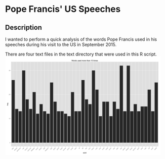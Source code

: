 # Pope Francis' US Speeches

## Description
I wanted to perform a quick analysis of the words Pope Francis used in his speeches during his visit to the US in September 2015.

There are four text files in the text directory that were used in this R script.
<img src="https://github.com/wmcraver/PopeFrancisUSSpeeches/raw/master/PopeFrancisSpeech-Words.png">
